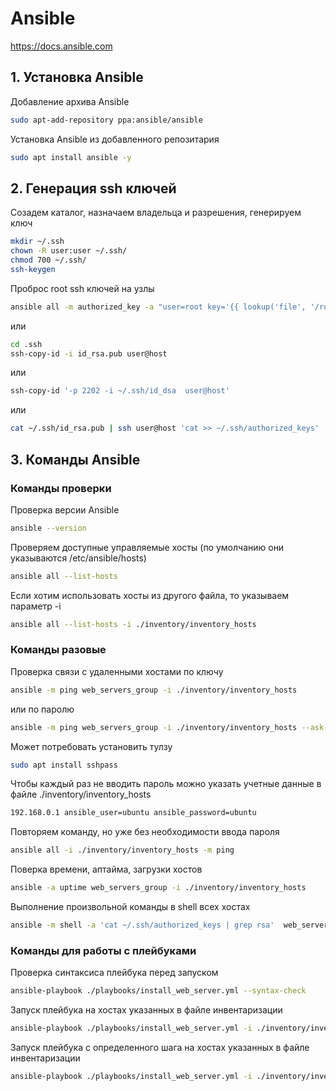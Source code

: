 # Ansible
https://docs.ansible.com

## 1. Установка Ansible
Добавление архива Ansible
```bash
sudo apt-add-repository ppa:ansible/ansible
```

Установка Ansible из добавленного репозитария
```bash
sudo apt install ansible -y
```

## 2. Генерация ssh ключей
Созадем каталог, назначаем владельца и разрешения, генерируем ключ
```bash
mkdir ~/.ssh
chown -R user:user ~/.ssh/
chmod 700 ~/.ssh/
ssh-keygen
```

Проброс root ssh ключей на узлы
```bash
ansible all -m authorized_key -a "user=root key='{{ lookup('file', '/root/.ssh/id_rsa.pub') }}' path=/root/.ssh/authorized_keys manage_dir=no" --ask-pass -i ./inventory/inventory_hosts
```
или
```bash
cd .ssh
ssh-copy-id -i id_rsa.pub user@host
```
или
```bash
ssh-copy-id '-p 2202 -i ~/.ssh/id_dsa  user@host'
```
или
```bash
cat ~/.ssh/id_rsa.pub | ssh user@host 'cat >> ~/.ssh/authorized_keys'
```

## 3. Команды Ansible
### Команды проверки
Проверка версии Ansible
```bash
ansible --version
```
Проверяем доступные управляемые хосты (по умолчанию они указываются /etc/ansible/hosts)
```bash
ansible all --list-hosts
```
Если хотим использовать хосты из другого файла, то указываем параметр -i
```bash
ansible all --list-hosts -i ./inventory/inventory_hosts
```

### Команды разовые
Проверка связи с удаленными хостами по ключу
```bash
ansible -m ping web_servers_group -i ./inventory/inventory_hosts
```
или по паролю
```bash
ansible -m ping web_servers_group -i ./inventory/inventory_hosts --ask-pass
```
Может потребовать установить тулзу
```bash
sudo apt install sshpass
```
Чтобы каждый раз не вводить пароль можно указать учетные данные в файле ./inventory/inventory_hosts
```bash
192.168.0.1 ansible_user=ubuntu ansible_password=ubuntu
```
Повторяем команду, но уже без необходимости ввода пароля
```bash
ansible all -i ./inventory/inventory_hosts -m ping
```
Поверка времени, аптайма, загрузки хостов
```bash
ansible -a uptime web_servers_group -i ./inventory/inventory_hosts
```
Выполнение произвольной команды в shell всех хостах
```bash
ansible -m shell -a 'cat ~/.ssh/authorized_keys | grep rsa'  web_servers_group -i ./inventory/inventory_hosts
```

### Команды для работы с плейбуками 
Проверка синтаксиса плейбука перед запуском
```bash
ansible-playbook ./playbooks/install_web_server.yml --syntax-check
```
Запуск плейбука на хостах указанных в файле инвентаризации
```bash
ansible-playbook ./playbooks/install_web_server.yml -i ./inventory/inventory_hosts
```
Запуск плейбука с определенного шага на хостах указанных в файле инвентаризации
```bash
ansible-playbook ./playbooks/install_web_server.yml -i ./inventory/inventory_hosts --step --start-at-task="start nginx"
```




